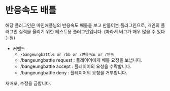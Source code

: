 # 반응속도 배틀

해당 플러그인은 마인애플님의 반응속도 배틀을 보고 만들어본 플러그인으로, 개인의 플러그인 실력을 올리기 위한 테스트용 플러그인입니다.
(따라서 버그가 매우 많을 수 있다는점)

* 커맨드
  * ```/bangeungbattle or /bb or /반응속도 or /반속```
  * /bangeungbattle request <name> : <name> 플레이어에게 배틀 요청을 보냅니다.
  * /bangeungbattle accept <name> : <name> 플레이어의 요청을 수락합니다.
  * /bangeungbattle deny <name> : <name> 플레이어의 요청을 거부합니다.


재배포, 수정을 금합니다.
